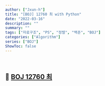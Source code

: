```yaml
---
author: ["Jxun-h"]
title: "[BOJ] 12760 최 with Python"
date: "2022-03-16"
description: ""
summary: ""
tags: ["자료구조", "PS", "정렬", "백준", "BOJ"]
categories: ["Algorithm"]
series: ["BOJ"]
ShowToc: false
---
```


<br>

## 📌 <a href="https://www.acmicpc.net/problem/12760" target="_blank">BOJ 12760 최</a>

<br>
